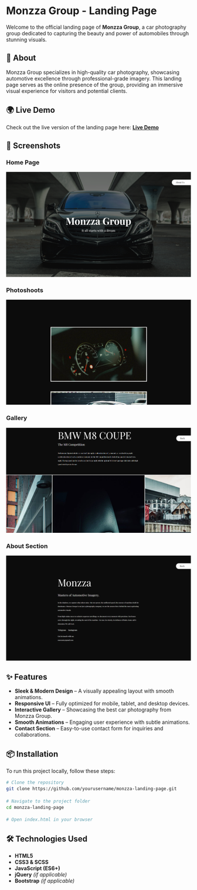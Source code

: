 # Monzza Group - Landing Page

Welcome to the official landing page of **Monzza Group**, a car photography group dedicated to capturing the beauty and power of automobiles through stunning visuals.

## 🚗 About

Monzza Group specializes in high-quality car photography, showcasing automotive excellence through professional-grade imagery. This landing page serves as the online presence of the group, providing an immersive visual experience for visitors and potential clients.

## 🌍 Live Demo

Check out the live version of the landing page here:
[**Live Demo**](https://yaeby.github.io/tum-web-lab2/) 

## 📸 Screenshots

### Home Page
![Home Page Screenshot](assets/screenshots/screenshot%20(1).png) 

### Photoshoots
![Gallery Screenshot](assets/screenshots/screenshot%20(2).png) 

### Gallery
![Gallery Screenshot](assets/screenshots/screenshot%20(3).png)

### About Section
![Contact Section Screenshot](assets/screenshots/screenshot%20(4).png) 

## ✨ Features
- **Sleek & Modern Design** – A visually appealing layout with smooth animations.
- **Responsive UI** – Fully optimized for mobile, tablet, and desktop devices.
- **Interactive Gallery** – Showcasing the best car photography from Monzza Group.
- **Smooth Animations** – Engaging user experience with subtle animations.
- **Contact Section** – Easy-to-use contact form for inquiries and collaborations.

## 📦 Installation
To run this project locally, follow these steps:
```sh
# Clone the repository
git clone https://github.com/yourusername/monzza-landing-page.git

# Navigate to the project folder
cd monzza-landing-page

# Open index.html in your browser
```

## 🛠️ Technologies Used
- **HTML5**
- **CSS3 & SCSS**
- **JavaScript (ES6+)**
- **jQuery** *(if applicable)*
- **Bootstrap** *(if applicable)*

